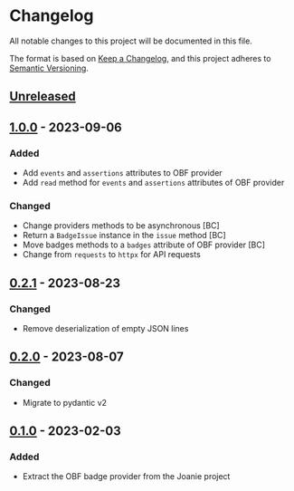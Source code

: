 # Changelog

All notable changes to this project will be documented in this file.

The format is based on [Keep a Changelog](https://keepachangelog.com/en/1.0.0/),
and this project adheres to [Semantic
Versioning](https://semver.org/spec/v2.0.0.html).

## [Unreleased]

## [1.0.0] - 2023-09-06

### Added

- Add `events` and `assertions` attributes to OBF provider
- Add `read` method for `events` and `assertions` attributes of OBF provider 

### Changed

- Change providers methods to be asynchronous [BC]
- Return a `BadgeIssue` instance in the `issue` method [BC]
- Move badges methods to a `badges` attribute of OBF provider [BC]
- Change from `requests` to `httpx` for API requests

## [0.2.1] - 2023-08-23

### Changed

- Remove deserialization of empty JSON lines

## [0.2.0] - 2023-08-07

### Changed

- Migrate to pydantic v2

## [0.1.0] - 2023-02-03

### Added

- Extract the OBF badge provider from the Joanie project

[Unreleased]: https://github.com/openfun/open-badges-client/compare/v1.0.0...main
[1.0.0]: https://github.com/openfun/open-badges-client/compare/v0.2.1...v1.0.0
[0.2.1]: https://github.com/openfun/open-badges-client/compare/v0.2.0...v0.2.1
[0.2.0]: https://github.com/openfun/open-badges-client/compare/v0.1.0...v0.2.0
[0.1.0]: https://github.com/openfun/open-badges-client/compare/a253313...v0.1.0
